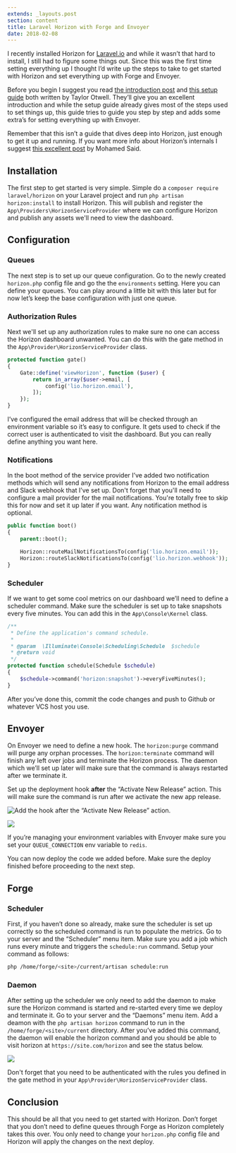 ```yaml
---
extends: _layouts.post
section: content
title: Laravel Horizon with Forge and Envoyer
date: 2018-02-08
---
```

I recently installed Horizon for [Laravel.io](https://laravel.io/) and while it wasn’t that hard to install, I still had to figure some things out. Since this was the first time setting everything up I thought I’d write up the steps to take to get started with Horizon and set everything up with Forge and Envoyer.

Before you begin I suggest you read [the introduction post](https://medium.com/@taylorotwell/introducing-laravel-horizon-4585f66e3e) and [this setup guide](https://medium.com/@taylorotwell/deploying-horizon-to-laravel-forge-fc9e01b74d84) both written by Taylor Otwell. They’ll give you an excellent introduction and while the setup guide already gives most of the steps used to set things up, this guide tries to guide you step by step and adds some extra’s for setting everything up with Envoyer.

Remember that this isn’t a guide that dives deep into Horizon, just enough to get it up and running. If you want more info about Horizon’s internals I suggest [this excellent post](https://divinglaravel.com/horizon) by Mohamed Said.

## Installation

The first step to get started is very simple. Simple do a `composer require laravel/horizon` on your Laravel project and run `php artisan horizon:install` to install Horizon. This will publish and register the `App\Providers\HorizonServiceProvider` where we can configure Horizon and publish any assets we'll need to view the dashboard.

## Configuration

### Queues

The next step is to set up our queue configuration. Go to the newly created `horizon.php` config file and go the the `environments` setting. Here you can define your queues. You can play around a little bit with this later but for now let’s keep the base configuration with just one queue.

### Authorization Rules

Next we'll set up any authorization rules to make sure no one can access the Horizon dashboard unwanted. You can do this with the gate method in the `App\Provider\HorizonServiceProvider` class.

```php
protected function gate()
{
    Gate::define('viewHorizon', function ($user) {
        return in_array($user->email, [
            config('lio.horizon.email'),
        ]);
    });
}
```

I’ve configured the email address that will be checked through an environment variable so it’s easy to configure. It gets used to check if the correct user is authenticated to visit the dashboard. But you can really define anything you want here.

### Notifications

In the boot method of the service provider I’ve added two notification methods which will send any notifications from Horizon to the email address and Slack webhook that I’ve set up. Don't forget that you'll need to configure a mail provider for the mail notifications. You're totally free to skip this for now and set it up later if you want. Any notification method is optional.

```php
public function boot()
{
    parent::boot();

    Horizon::routeMailNotificationsTo(config('lio.horizon.email'));
    Horizon::routeSlackNotificationsTo(config('lio.horizon.webhook'));
}
```

### Scheduler

If we want to get some cool metrics on our dashboard we’ll need to define a scheduler command. Make sure the scheduler is set up to take snapshots every five minutes. You can add this in the `App\Console\Kernel` class.

```php
/**
 * Define the application's command schedule.
 *
 * @param  \Illuminate\Console\Scheduling\Schedule  $schedule
 * @return void
 */
protected function schedule(Schedule $schedule)
{
    $schedule->command('horizon:snapshot')->everyFiveMinutes();
}
```

After you’ve done this, commit the code changes and push to Github or whatever VCS host you use.

## Envoyer

On Envoyer we need to define a new hook. The `horizon:purge` command will purge any orphan processes. The `horizon:terminate` command will finish any left over jobs and terminate the Horizon process. The daemon which we’ll set up later will make sure that the command is always restarted after we terminate it.

Set up the deployment hook **after** the “Activate New Release” action. This will make sure the command is run after we activate the new app release.

![Add the hook **after** the “Activate New Release” action.](/assets/images/posts/laravel-horizon-with-forge-and-envoyer-1.png)

![](/assets/images/posts/laravel-horizon-with-forge-and-envoyer-2.png)

If you’re managing your environment variables with Envoyer make sure you set your `QUEUE_CONNECTION` env variable to `redis`.

You can now deploy the code we added before. Make sure the deploy finished before proceeding to the next step.

## Forge

### Scheduler

First, if you haven’t done so already, make sure the scheduler is set up correctly so the scheduled command is run to populate the metrics. Go to your server and the “Scheduler” menu item. Make sure you add a job which runs every minute and triggers the `schedule:run` command. Setup your command as follows:

```bash
php /home/forge/<site>/current/artisan schedule:run
```

### Daemon

After setting up the scheduler we only need to add the daemon to make sure the Horizon command is started and re-started every time we deploy and terminate it. Go to your server and the “Daemons” menu item. Add a deamon with the `php artisan horizon` command to run in the `/home/forge/<site>/current` directory. After you’ve added this command, the daemon will enable the horizon command and you should be able to visit horizon at `https://site.com/horizon` and see the status below.

![](/assets/images/posts/laravel-horizon-with-forge-and-envoyer-3.png)

Don't forget that you need to be authenticated with the rules you defined in the gate method in your `App\Provider\HorizonServiceProvider` class.

## Conclusion

This should be all that you need to get started with Horizon. Don’t forget that you don’t need to define queues through Forge as Horizon completely takes this over. You only need to change your `horizon.php` config file and Horizon will apply the changes on the next deploy.
